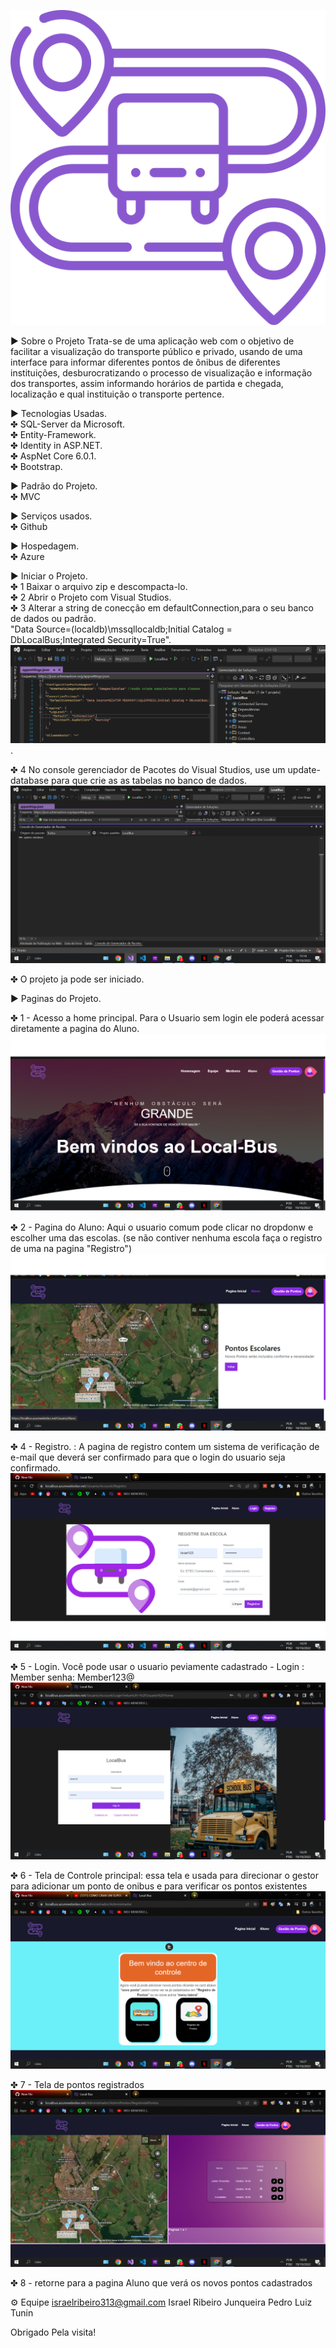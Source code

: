 
![Logo do projeto ](https://github.com/Israel-Junqueira/Projeto-LocalBus-View/blob/main/Readme/bus.png)


▶ Sobre o Projeto
Trata-se de uma aplicação web com o objetivo de facilitar a visualização do transporte público e privado, usando de uma interface para informar diferentes 
pontos de ônibus de diferentes instituições, desburocratizando o processo de visualização e informação dos transportes, assim informando horários de
partida e chegada, localização e qual instituição o transporte pertence.  


▶ Tecnologias Usadas.<br>
  ✤ SQL-Server da Microsoft.<br>
  ✤ Entity-Framework.<br>
  ✤ Identity in ASP.NET.<br>
  ✤ AspNet Core 6.0.1.<br>
  ✤ Bootstrap.<br>

▶ Padrão do Projeto.<br>
  ✤ MVC

▶ Serviços usados.<br>
  ✤ Github

▶ Hospedagem.<br>
  ✤ Azure

▶ Iniciar o Projeto.<br>
  ✤ 1 Baixar o arquivo zip e descompacta-lo.<br>
  ✤ 2 Abrir o Projeto com Visual Studios.<br>
  ✤ 3 Alterar a string de conecção em defaultConnection,para o seu banco de dados ou padrão.<br>
  "Data Source=(localdb)\\mssqllocaldb;Initial Catalog = DbLocalBus;Integrated Security=True".<br>
  ![string de conecção image](https://github.com/Israel-Junqueira/Projeto-LocalBus-View/blob/main/Readme/appsettings.png).<br>
  
  ✤ 4 No console gerenciador de Pacotes do Visual Studios, use um update-database para que crie as as tabelas no banco de dados.<br>
 ![Updatedata-base image](https://github.com/Israel-Junqueira/Projeto-LocalBus-View/blob/main/Readme/updata.png)
  
  ✤ O projeto ja pode ser iniciado.<br>

▶ Paginas do Projeto.<br>

  ✤ 1 - Acesso a home principal. Para o Usuario sem login ele poderá acessar diretamente a pagina do Aluno.<br>
  ![Homepage image](https://github.com/Israel-Junqueira/Projeto-LocalBus-View/blob/main/Readme/home.png)

  ✤ 2 - Pagina do Aluno: Aqui o usuario comum pode clicar no dropdonw e escolher uma das escolas. (se não contiver nenhuma escola faça o registro de uma na pagina "Registro")
  ![Login](https://github.com/Israel-Junqueira/Projeto-LocalBus-View/blob/main/Readme/Aluno.png)

  ✤ 4 - Registro. : A pagina de registro contem um sistema de verificação de e-mail que deverá ser confirmado para que o login do usuario seja confirmado.
  ![Sign up](https://github.com/Israel-Junqueira/Projeto-LocalBus-View/blob/main/Readme/Registro.png)

  ✤ 5 - Login.  Você pode usar o usuario peviamente cadastrado - Login : Member senha:  Member123@
  ![Dashboard](https://github.com/Israel-Junqueira/Projeto-LocalBus-View/blob/main/Readme/login.png)

  ✤ 6 - Tela de Controle principal: essa tela e usada para direcionar o gestor para adicionar um ponto de onibus e para verificar os pontos existentes
  ![Dashboard](https://github.com/Israel-Junqueira/Projeto-LocalBus-View/blob/main/Readme/Administra%C3%A7%C3%A3o.png)

  ✤ 7  - Tela de pontos registrados
  ![Search tab](https://github.com/Israel-Junqueira/Projeto-LocalBus-View/blob/main/Readme/PontosRegistrados.png)

  ✤ 8 - retorne para a pagina Aluno que verá os novos pontos cadastrados

  ⚙️ Equipe
      israelribeiro313@gmail.com
      Israel Ribeiro Junqueira
      Pedro Luiz Tunin

 Obrigado Pela visita!
